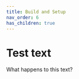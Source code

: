 ```yaml
---
title: Build and Setup
nav_order: 6
has_children: true
---
```


# Test text

What happens to this text?

